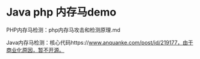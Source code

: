 # Java php 内存马demo



PHP内存马检测：php内存马攻击和检测原理.md

Java内存马检测：核心代码https://www.anquanke.com/post/id/219177，由于商业化原因，暂不开源。

